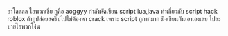 อาโลลลล ไอพวกเชี่ย กูคือ aoggyy กำลังหัดเขียน script lua,java ทำเกี่ยวกับ script hack roblox ถ้ากูปล่อยสคริปไปไม่ค้องหา crack เพราะ script กูกากมาก มึงเขียนกันเอาเองเลย
ไปละบายไอพวกโง่น
